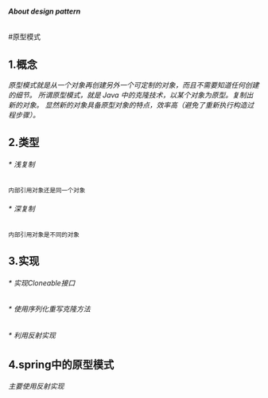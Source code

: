 ######  **About design pattern**
#原型模式
## 1.概念
*原型模式就是从一个对象再创建另外一个可定制的对象，而且不需要知道任何创建的细节。
所谓原型模式，就是 Java 中的克隆技术，以某个对象为原型。复制出新的对象。
显然新的对象具备原型对象的特点，效率高（避免了重新执行构造过程步骤）。*

## 2.类型
###### * 浅复制
    内部引用对象还是同一个对象
###### * 深复制
    内部引用对象是不同的对象
    
## 3.实现
###### * 实现Cloneable接口
###### * 使用序列化重写克隆方法
###### * 利用反射实现

## 4.spring中的原型模式 
###### 主要使用反射实现